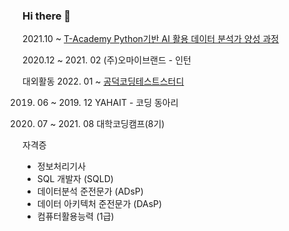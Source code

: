 ### Hi there 👋

<!--
**parkdonghwan97/parkdonghwan97** is a ✨ _special_ ✨ repository because its `README.md` (this file) appears on your GitHub profile.

Here are some ideas to get you started:

- 🔭 I’m currently working on ...
- 🌱 I’m currently learning ...
- 👯 I’m looking to collaborate on ...
- 🤔 I’m looking for help with ...
- 💬 Ask me about ...
- 📫 How to reach me: ...
- 😄 Pronouns: ...
- ⚡ Fun fact: ...
-->

<!-- 2016. 03 ~ 2022.02 SAHMYOOK UNIVERSITY
- 컴퓨터・메카트로닉스공학부 소프트웨어전공
- 학점 :3.61 -->




2021.10 ~ 
[T-Academy Python기반 AI 활용 데이터 분석가 양성 과정](https://github.com/parkdonghwan97/T-Academy)

2020.12 ~ 2021. 02
(주)오마이브랜드 - 인턴

대외활동
2022. 01 ~
[공덕코딩테스트스터디](https://www.notion.so/c499053c44e849748364e20907b1bf73)

2019. 06 ~ 2019. 12
YAHAIT - 코딩 동아리

2021. 07 ~ 2021. 08
대학코딩캠프(8기) 




자격증
- 정보처리기사
- SQL 개발자 (SQLD)
- 데이터분석 준전문가 (ADsP)
- 데이터 아키텍처 준전문가 (DAsP)
- 컴퓨터활용능력 (1급)
